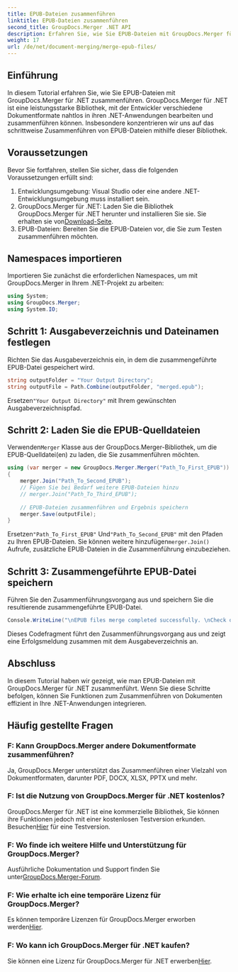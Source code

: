 ```yaml
---
title: EPUB-Dateien zusammenführen
linktitle: EPUB-Dateien zusammenführen
second_title: GroupDocs.Merger .NET API
description: Erfahren Sie, wie Sie EPUB-Dateien mit GroupDocs.Merger für .NET programmgesteuert zusammenführen. Folgen Sie unserem Schritt-für-Schritt-Tutorial.
weight: 17
url: /de/net/document-merging/merge-epub-files/
---
```

## Einführung
In diesem Tutorial erfahren Sie, wie Sie EPUB-Dateien mit GroupDocs.Merger für .NET zusammenführen. GroupDocs.Merger für .NET ist eine leistungsstarke Bibliothek, mit der Entwickler verschiedene Dokumentformate nahtlos in ihren .NET-Anwendungen bearbeiten und zusammenführen können. Insbesondere konzentrieren wir uns auf das schrittweise Zusammenführen von EPUB-Dateien mithilfe dieser Bibliothek.
## Voraussetzungen
Bevor Sie fortfahren, stellen Sie sicher, dass die folgenden Voraussetzungen erfüllt sind:
1. Entwicklungsumgebung: Visual Studio oder eine andere .NET-Entwicklungsumgebung muss installiert sein.
2.  GroupDocs.Merger für .NET: Laden Sie die Bibliothek GroupDocs.Merger für .NET herunter und installieren Sie sie. Sie erhalten sie von[Download-Seite](https://releases.groupdocs.com/merger/net/).
3. EPUB-Dateien: Bereiten Sie die EPUB-Dateien vor, die Sie zum Testen zusammenführen möchten.

## Namespaces importieren
Importieren Sie zunächst die erforderlichen Namespaces, um mit GroupDocs.Merger in Ihrem .NET-Projekt zu arbeiten:
```csharp
using System; 
using GroupDocs.Merger;
using System.IO;
```
## Schritt 1: Ausgabeverzeichnis und Dateinamen festlegen
Richten Sie das Ausgabeverzeichnis ein, in dem die zusammengeführte EPUB-Datei gespeichert wird.
```csharp
string outputFolder = "Your Output Directory";
string outputFile = Path.Combine(outputFolder, "merged.epub");
```
 Ersetzen`"Your Output Directory"` mit Ihrem gewünschten Ausgabeverzeichnispfad.
## Schritt 2: Laden Sie die EPUB-Quelldateien
 Verwenden`Merger` Klasse aus der GroupDocs.Merger-Bibliothek, um die EPUB-Quelldatei(en) zu laden, die Sie zusammenführen möchten.
```csharp
using (var merger = new GroupDocs.Merger.Merger("Path_To_First_EPUB"))
{
    merger.Join("Path_To_Second_EPUB");
    // Fügen Sie bei Bedarf weitere EPUB-Dateien hinzu
    // merger.Join("Path_To_Third_EPUB");
    
    // EPUB-Dateien zusammenführen und Ergebnis speichern
    merger.Save(outputFile);
}
```
 Ersetzen`"Path_To_First_EPUB"` Und`"Path_To_Second_EPUB"` mit den Pfaden zu Ihren EPUB-Dateien. Sie können weitere hinzufügen`merger.Join()` Aufrufe, zusätzliche EPUB-Dateien in die Zusammenführung einzubeziehen.
## Schritt 3: Zusammengeführte EPUB-Datei speichern
Führen Sie den Zusammenführungsvorgang aus und speichern Sie die resultierende zusammengeführte EPUB-Datei.
```csharp
Console.WriteLine("\nEPUB files merge completed successfully. \nCheck output in {0}", outputFolder);
```
Dieses Codefragment führt den Zusammenführungsvorgang aus und zeigt eine Erfolgsmeldung zusammen mit dem Ausgabeverzeichnis an.

## Abschluss
In diesem Tutorial haben wir gezeigt, wie man EPUB-Dateien mit GroupDocs.Merger für .NET zusammenführt. Wenn Sie diese Schritte befolgen, können Sie Funktionen zum Zusammenführen von Dokumenten effizient in Ihre .NET-Anwendungen integrieren.

## Häufig gestellte Fragen
### F: Kann GroupDocs.Merger andere Dokumentformate zusammenführen?
Ja, GroupDocs.Merger unterstützt das Zusammenführen einer Vielzahl von Dokumentformaten, darunter PDF, DOCX, XLSX, PPTX und mehr.
### F: Ist die Nutzung von GroupDocs.Merger für .NET kostenlos?
 GroupDocs.Merger für .NET ist eine kommerzielle Bibliothek, Sie können ihre Funktionen jedoch mit einer kostenlosen Testversion erkunden. Besuchen[Hier](https://releases.groupdocs.com/) für eine Testversion.
### F: Wo finde ich weitere Hilfe und Unterstützung für GroupDocs.Merger?
 Ausführliche Dokumentation und Support finden Sie unter[GroupDocs.Merger-Forum](https://forum.groupdocs.com/c/merger/32).
### F: Wie erhalte ich eine temporäre Lizenz für GroupDocs.Merger?
 Es können temporäre Lizenzen für GroupDocs.Merger erworben werden[Hier](https://purchase.groupdocs.com/temporary-license/).
### F: Wo kann ich GroupDocs.Merger für .NET kaufen?
 Sie können eine Lizenz für GroupDocs.Merger für .NET erwerben[Hier](https://purchase.groupdocs.com/buy).